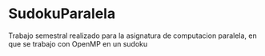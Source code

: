 # SudokuParalela
Trabajo semestral realizado para la asignatura de computacion paralela, en que se trabajo con OpenMP en un sudoku
